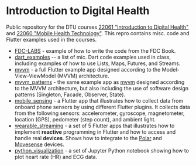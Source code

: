 # Introduction to Digital Health

Public repository for the DTU courses [22061 "Introduction to Digital Health"](https://kurser.dtu.dk/course/22061) and [22060 "Mobile Health Technology"](https://kurser.dtu.dk/course/22060). This repro contains misc. code and Flutter examples used in the courses.

* [FDC-LABS](/FDC-LABS/) - example of how to write the code from the FDC Book.
* [dart_examples](/dart.examples/) -- a list of mic. Dart code examples used in class, including examples of how to use Lists, Maps, Futures, and Streams.
* [mvvm](/mvvm/) - a full Flutter example app designed according to the Model-View-ViewModel (MVVM) architecture.
* [mvvm_patterns](/mvvm_patterns/) - the same example app as [mvvm](/mvvm/) designed according to the MVVM architecture, but also including the use of software design patterns (Singleton, Facade, Observer, State).
* [mobile_sensing](/mobile_sensing/) - a Flutter app that illustrates how to collect data from onboard phone sensors by using different Flutter plugins. It collects data from the following sensors: accelerometer, gyroscope, magnetometer, location (GPS), pedometer (step count), and ambient light.
* [wearable_streaming](/wearable_streaming/) - a set of 5 Flutter apps that illustrates how to implement **reactive** programming in Flutter and how to access and handle real **devices**. Shows how to integrate to the [Polar](https://www.polar.com/da) and [Movesense](https://www.movesense.com/) devices.
* [python_visualization](/python_visualization/) - a set of Jupyter Python notebook showing how to plot heart rate (HR) and ECG data.

